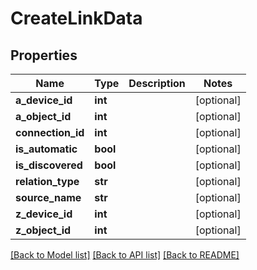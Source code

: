 # CreateLinkData

## Properties
Name | Type | Description | Notes
------------ | ------------- | ------------- | -------------
**a_device_id** | **int** |  | [optional] 
**a_object_id** | **int** |  | [optional] 
**connection_id** | **int** |  | [optional] 
**is_automatic** | **bool** |  | [optional] 
**is_discovered** | **bool** |  | [optional] 
**relation_type** | **str** |  | [optional] 
**source_name** | **str** |  | [optional] 
**z_device_id** | **int** |  | [optional] 
**z_object_id** | **int** |  | [optional] 

[[Back to Model list]](../README.md#documentation-for-models) [[Back to API list]](../README.md#documentation-for-api-endpoints) [[Back to README]](../README.md)



